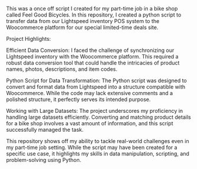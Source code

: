 This was a once off script I created for my part-time job in a bike shop called Feel Good Bicycles.
In this repository, I created a python script to transfer data from our Lightspeed inventory POS system to the Woocommerce platform for our special limited-time deals site.

Project Highlights:

Efficient Data Conversion:
I faced the challenge of synchronizing our Lightspeed inventory with the Woocommerce platform. This required a robust data conversion tool that could handle the intricacies of product names, photos, descriptions, and item codes.

Python Script for Data Transformation:
The Python script was designed to convert and format data from Lightspeed into a structure compatible with Woocommerce. While the code may lack extensive comments and a polished structure, it perfectly serves its intended purpose.

Working with Large Datasets:
The project underscores my proficiency in handling large datasets efficiently. Converting and matching product details for a bike shop involves a vast amount of information, and this script successfully managed the task.

This repository shows off my ability to tackle real-world challenges even in my part-time job setting. While the script may have been created for a specific use case, it highlights my skills in data manipulation, scripting, and problem-solving using Python. 
